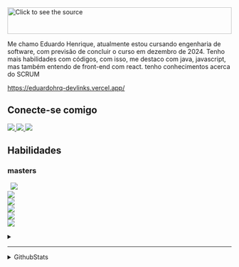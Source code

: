 <div>
  <img src="name.svg" width="100%" height="60" alt="Click to see the source">
</div>

Me chamo Eduardo Henrique, atualmente estou cursando engenharia de software, com previsão de concluir o curso em dezembro de 2024. Tenho mais habilidades com códigos, com isso, me destaco com java, javascript, mas também entendo de front-end com react. tenho conhecimentos acerca do SCRUM

https://eduardohrq-devlinks.vercel.app/

## Conecte-se comigo

<a href="https://linkedin.com/in/eduardohrq" target="_blank">
  <img src="https://img.shields.io/badge/EduardoHrq-blue?logo=linkedin&style=for-the-badge" />
</a>
<a href="https://instagram.com/eduardohrq_" target="_blank">
  <img src="https://img.shields.io/badge/EduardoHrq__-pink?logo=instagram&style=for-the-badge" />
</a>
<a href="mailto:eduardohrq.silva06@gmail.com" target="_blank">
  <img src="https://img.shields.io/badge/eduardohrq.silva06@gmail.com-gray?logo=gmail&style=for-the-badge" />
</a>

## Habilidades

### masters

<code> <img src="https://skillicons.dev/icons?i=java" /> <img src="https://skillicons.dev/icons?i=spring" /> <img src="https://skillicons.dev/icons?i=js" /> <img src="https://skillicons.dev/icons?i=ts" /> <img src="https://skillicons.dev/icons?i=react" /> <img src="https://skillicons.dev/icons?i=mysql" /></code>

<details>
<summary></summary>

### other

> :bulb: **Tip:** Conheço ou já tive experiência prévia.

  <code><img src="https://skillicons.dev/icons?i=apple" /></code>
  <code><img src="https://skillicons.dev/icons?i=kotlin" /></code>
  <code><img src="https://skillicons.dev/icons?i=tailwind"/></code>
  <code><img src="https://skillicons.dev/icons?i=html" /></code>
  <code><img src="https://skillicons.dev/icons?i=css" /></code>
  <code><img src="https://skillicons.dev/icons?i=git" /></code>
  <code><img src="https://skillicons.dev/icons?i=github" /></code>
  <code><img src="https://skillicons.dev/icons?i=nodejs" /></code>
  <code><img src="https://skillicons.dev/icons?i=maven" /></code>
  <code><img src="https://skillicons.dev/icons?i=mongo" /></code>
  <code><img src="https://skillicons.dev/icons?i=npm" /></code>
  <code><img src="https://skillicons.dev/icons?i=redis" /></code>
  <code><img src="https://skillicons.dev/icons?i=vite" /></code>
  <code><img src="https://skillicons.dev/icons?i=prisma" /></code>
  <code><img src="https://skillicons.dev/icons?i=idea" /></code>
  <code><img src="https://skillicons.dev/icons?i=postman" /></code>
  <code><img src="https://skillicons.dev/icons?i=styledcomponents" /></code>
  <code><img src="https://skillicons.dev/icons?i=linux" /></code>
  <code><img src="https://img.icons8.com/?size=50&id=oBQdUqMEZHS9&format=png" /></code>

</details>

---

<details>
<summary>GithubStats</summary>

### GitHub Stats

![GitHub stats](https://github-readme-stats.vercel.app/api?username=EduardoHrq&show_icons=true&bg_color=1e293b&text_color=FFF&title_color=38bdf8&icon_color=38bdf8)

</details>
